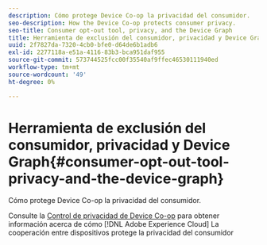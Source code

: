```yaml
---
description: Cómo protege Device Co-op la privacidad del consumidor.
seo-description: How the Device Co-op protects consumer privacy.
seo-title: Consumer opt-out tool, privacy, and the Device Graph
title: Herramienta de exclusión del consumidor, privacidad y Device Graph
uuid: 2f7827da-7320-4cb0-bfe0-d64de6b1adb6
exl-id: 2277118a-e51a-4116-83b3-bca951daf955
source-git-commit: 573744525fcc00f35540af9ffec46530111940ed
workflow-type: tm+mt
source-wordcount: '49'
ht-degree: 0%

---
```


# Herramienta de exclusión del consumidor, privacidad y Device Graph{#consumer-opt-out-tool-privacy-and-the-device-graph}

Cómo protege Device Co-op la privacidad del consumidor.

Consulte la [Control de privacidad de Device Co-op](https://cross-device-privacy.adobe.com/) para obtener información acerca de cómo [!DNL Adobe Experience Cloud] La cooperación entre dispositivos protege la privacidad del consumidor
